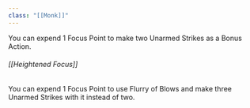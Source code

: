 ```yaml
---
class: "[[Monk]]"
---
```

You can expend 1 Focus Point to make two Unarmed Strikes as a Bonus Action.
###### [[Heightened Focus]]
You can expend 1 Focus Point to use Flurry of Blows and make three Unarmed Strikes with it instead of two.